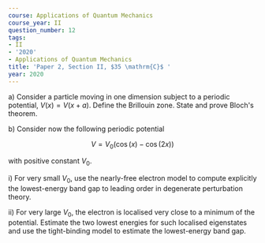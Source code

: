 ```yaml
---
course: Applications of Quantum Mechanics
course_year: II
question_number: 12
tags:
- II
- '2020'
- Applications of Quantum Mechanics
title: 'Paper 2, Section II, $35 \mathrm{C}$ '
year: 2020
---
```




a) Consider a particle moving in one dimension subject to a periodic potential, $V(x)=V(x+a)$. Define the Brillouin zone. State and prove Bloch's theorem.

b) Consider now the following periodic potential

$$V=V_{0}(\cos (x)-\cos (2 x))$$

with positive constant $V_{0}$.

i) For very small $V_{0}$, use the nearly-free electron model to compute explicitly the lowest-energy band gap to leading order in degenerate perturbation theory.

ii) For very large $V_{0}$, the electron is localised very close to a minimum of the potential. Estimate the two lowest energies for such localised eigenstates and use the tight-binding model to estimate the lowest-energy band gap.